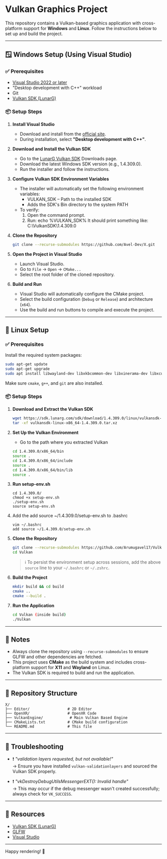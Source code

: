 # Vulkan Graphics Project

This repository contains a Vulkan-based graphics application with cross-platform support for **Windows** and **Linux**. Follow the instructions below to set up and build the project.

---

## 🪟 Windows Setup (Using Visual Studio)

### ✅ Prerequisites
- [Visual Studio 2022 or later](https://visualstudio.microsoft.com/)
- "Desktop development with C++" workload
- Git
- [Vulkan SDK (LunarG)](https://vulkan.lunarg.com/sdk/home)

### 📦 Setup Steps

1. **Install Visual Studio**
   - Download and install from the [official site](https://visualstudio.microsoft.com/).
   - During installation, select **"Desktop development with C++"**.

2. **Download and Install the Vulkan SDK**
   - Go to the [LunarG Vulkan SDK](https://vulkan.lunarg.com/sdk/home) Downloads page.
   - Download the latest Windows SDK version (e.g., 1.4.309.0).
   - Run the installer and follow the instructions.

3. **Configure Vulkan SDK Environment Variables**
   - The installer will automatically set the following environment variables:
      - VULKAN_SDK – Path to the installed SDK
      - Adds the SDK's Bin directory to the system PATH
   - To verify:
      1. Open the command prompt.
      2. Run: echo %VULKAN_SDK%
      It should print something like: C:\VulkanSDK\1.4.309.0
4. **Clone the Repository**
   ```bash
   git clone --recurse-submodules https://github.com/Avel-Dev/X.git
   ```

5. **Open the Project in Visual Studio**
   - Launch Visual Studio.
   - Go to `File` → `Open` → `CMake...`
   - Select the root folder of the cloned repository.

6. **Build and Run**
   - Visual Studio will automatically configure the CMake project.
   - Select the build configuration (`Debug` or `Release`) and architecture (`x64`).
   - Use the build and run buttons to compile and execute the project.

---

## 🐧 Linux Setup

### ✅ Prerequisites
Install the required system packages:

```bash
sudo apt-get update
sudo apt-get upgrade
sudo apt install libwayland-dev libxkbcommon-dev libxinerama-dev libxcursor-dev libx11-dev libxext-dev cmake libxi-dev libxrandr-dev wayland-protocols vulkan-validationlayers g++ pkg-config libgl1-mesa-dev
```

Make sure `cmake`, `g++`, and `git` are also installed.

### 📦 Setup Steps

1. **Download and Extract the Vulkan SDK**
   ```bash
   wget https://sdk.lunarg.com/sdk/download/1.4.309.0/linux/vulkansdk-linux-x86_64-1.4.309.0.tar.xz
   tar -xf vulkansdk-linux-x86_64-1.4.309.0.tar.xz
   ```

2. **Set Up the Vulkan Environment**
   - Go to the path where you extracted Vulkan
   ```bash
   cd 1.4.309.0/x86_64/bin
   source .
   cd 1.4.309.0/x86_64/include
   source .
   cd 1.4.309.0/x86_64/bin/lib
   source .
   ```

4. **Run setup-env.sh**
   ```
   cd 1.4.309.0/
   chmod +x setup-env.sh
   ./setup-env.sh
   source setup-env.sh
   ```
5. Add the add source ~/1.4.309.0/setup-env.sh to .bashrc
   ```
   vim ~/.bashrc
   add source ~/1.4.309.0/setup-env.sh
   ```
6. **Clone the Repository**
   ```bash
   git clone --recurse-submodules https://github.com/Arumugavel17/Vulkan.git
   cd Vulkan
   ``` 

   > ℹ️ To persist the environment setup across sessions, add the above `source` line to your `~/.bashrc` or `~/.zshrc`.

7. **Build the Project**
   ```bash
   mkdir build && cd build
   cmake ..
   cmake --build .
   ```

8. **Run the Application**
   ```bash
   cd Vulkan (inside build)
   ./Vulkan
   ```

---

## 📌 Notes

- Always clone the repository using `--recurse-submodules` to ensure GLFW and other dependencies are fetched.
- This project uses **CMake** as the build system and includes cross-platform support for **X11** and **Wayland** on Linux.
- The Vulkan SDK is required to build and run the application.

---

## 📂 Repository Structure

```
X/
├── Editor/                 # 2D Editor
├── OpenXR/                 # OpenXR Code
├── VulkanEngine/            # Main Vulkan Based Engine
├── CMakeLists.txt          # CMake build configuration
└── README.md               # This file
```

---

## 💬 Troubleshooting

- ❗ *"validation layers requested, but not available!"*  
  → Ensure you have installed `vulkan-validationlayers` and sourced the Vulkan SDK properly.

- ❗ *"vkDestroyDebugUtilsMessengerEXT(): Invalid handle"*  
  → This may occur if the debug messenger wasn't created successfully; always check for `VK_SUCCESS`.

---

## 🔗 Resources

- [Vulkan SDK (LunarG)](https://vulkan.lunarg.com/)
- [GLFW](https://www.glfw.org/)
- [Visual Studio](https://visualstudio.microsoft.com/)

---

Happy rendering! 🚀
